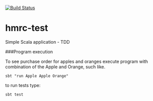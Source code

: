 [![Build Status](https://travis-ci.org/kjcaputa/scala-test.svg?branch=master)](https://travis-ci.org/kjcaputa/scala-test)

# hmrc-test
Simple Scala application - TDD

###Program execution

To see purchase order for apples and oranges execute program with 
combination of the Apple and Orange, such like.

```sbt "run Apple Apple Orange"```

to run tests type:

```sbt test```
